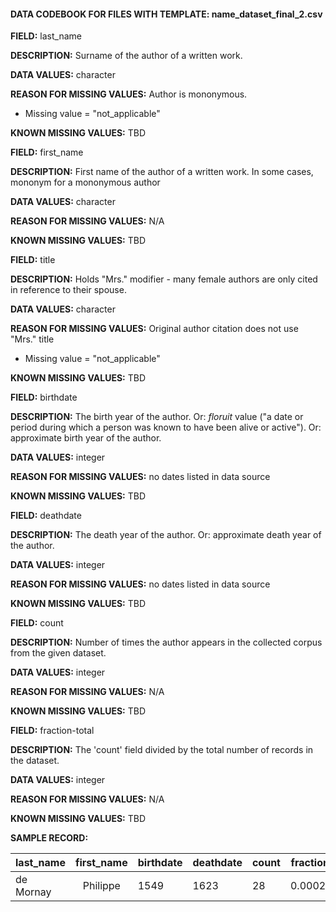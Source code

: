 #### DATA CODEBOOK FOR FILES WITH TEMPLATE: name_dataset_final_2.csv



**FIELD:** last_name

**DESCRIPTION:** Surname of the author of a written work.

**DATA VALUES:** character

**REASON FOR MISSING VALUES:** Author is mononymous.

- Missing value = "not_applicable"

**KNOWN MISSING VALUES:** TBD



**FIELD:** first_name

**DESCRIPTION:** First name of the author of a written work. In some cases, mononym for a mononymous author

**DATA VALUES:** character

**REASON FOR MISSING VALUES:** N/A

**KNOWN MISSING VALUES:** TBD



**FIELD:** title

**DESCRIPTION:** Holds "Mrs." modifier - many female authors are only cited in reference to their spouse.

**DATA VALUES:** character

**REASON FOR MISSING VALUES:** Original author citation does not use "Mrs." title

- Missing value = "not_applicable"

**KNOWN MISSING VALUES:** TBD



**FIELD:** birthdate

**DESCRIPTION:** The birth year of the author. Or: *floruit* value ("a date or period during which a person was known to have been alive or active"). Or: approximate birth year of the author.

**DATA VALUES:** integer

**REASON FOR MISSING VALUES:** no dates listed in data source

**KNOWN MISSING VALUES:** TBD



**FIELD:** deathdate

**DESCRIPTION:** The death year of the author. Or: approximate death year of the author.

**DATA VALUES:** integer

**REASON FOR MISSING VALUES:** no dates listed in data source



**KNOWN MISSING VALUES:** TBD



**FIELD:** count

**DESCRIPTION:** Number of times the author appears in the collected corpus from the given dataset.

**DATA VALUES:** integer

**REASON FOR MISSING VALUES:** N/A

**KNOWN MISSING VALUES:** TBD



**FIELD:** fraction-total

**DESCRIPTION:** The 'count' field divided by the total number of records in the dataset.

**DATA VALUES:** integer

**REASON FOR MISSING VALUES:** N/A

**KNOWN MISSING VALUES:** TBD



**SAMPLE RECORD:**

| last_name | first_name | birthdate | deathdate | count | fraction-total |
| --------- | :--------: | --------- | --------- | ----- | -------------- |
| de Mornay |  Philippe  | 1549      | 1623      | 28    | 0.000293034    |